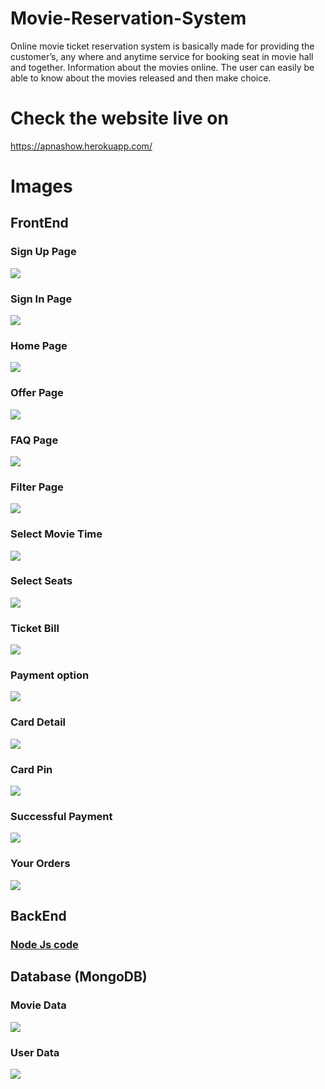 # Movie-Reservation-System
Online movie ticket reservation system is basically made for providing the customer’s, any where and anytime service for booking seat in movie hall and together. Information about the movies online. The user can easily be able to know about the movies released and then make choice.

# Check the website live on
https://apnashow.herokuapp.com/

# Images

<h2>FrontEnd</h2>

<h3>Sign Up Page</h3>
<img src="Screenshots/Screenshot 2021-10-26 at 5.34.30 PM.png">

<h3>Sign In Page</h3>
<img src="Screenshots/2020-11-26%20(1).png">

<h3>Home Page</h3>
<img src="Screenshots/2020-11-26%20(3).png">

<h3>Offer Page</h3>
<img src="Screenshots/2020-11-26%20(5).png">

<h3>FAQ Page</h3>
<img src="Screenshots/2020-11-26%20(7).png">

<h3>Filter Page</h3>
<img src="Screenshots/2020-11-26%20(8).png">

<h3>Select Movie Time</h3>
<img src="Screenshots/2020-11-26%20(4).png">

<h3>Select Seats</h3>
<img src="Screenshots/2020-11-26%20(10).png">

<h3>Ticket Bill</h3>
<img src="Screenshots/2020-11-26%20(11).png">

<h3>Payment option</h3>
<img src="Screenshots/2020-11-26%20(12).png">
  
<h3>Card Detail</h3>
<img src="Screenshots/2020-11-26%20(13).png">

<h3>Card Pin</h3>
<img src="Screenshots/2020-11-26%20(14).png">

<h3>Successful Payment</h3>
<img src="Screenshots/2020-11-26%20(15).png">

<h3>Your Orders</h3>
<img src="Screenshots/2020-11-30.png">

<h2>BackEnd</h2>
<h3><a href="https://github.com/18harsh/Movie-Reservation-System/blob/master/src/app.js">Node Js code</a></h3>

<h2>Database (MongoDB)</h2>

<h3>Movie Data</h3>
<img src="Screenshots/2020-11-30%20(2).png">

<h3>User Data</h3>
<img src="Screenshots/2020-11-30%20(3).png">

